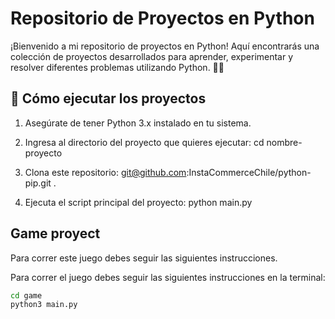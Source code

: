 # Repositorio de Proyectos en Python

¡Bienvenido a mi repositorio de proyectos en Python! Aquí encontrarás una colección de proyectos desarrollados para aprender, experimentar y resolver diferentes problemas utilizando Python. 🌟🐍

## 🚀 Cómo ejecutar los proyectos

1. Asegúrate de tener Python 3.x instalado en tu sistema.

2. Ingresa al directorio del proyecto que quieres ejecutar:
cd nombre-proyecto

3. Clona este repositorio:
git@github.com:InstaCommerceChile/python-pip.git .

4. Ejecuta el script principal del proyecto:
python main.py

## Game proyect

Para correr este juego debes seguir las siguientes instrucciones.

Para correr el juego debes seguir las siguientes instrucciones en la terminal:

```sh
cd game
python3 main.py
